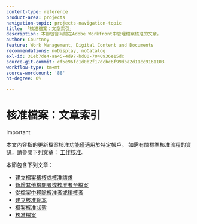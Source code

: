 ```yaml
---
content-type: reference
product-area: projects
navigation-topic: projects-navigation-topic
title: 「核准檔案：文章索引」
description: 本節包含有關在Adobe Workfront中管理檔案核准的文章。
author: Courtney
feature: Work Management, Digital Content and Documents
recommendations: noDisplay, noCatalog
exl-id: 31eb7de4-aa45-4d97-bd00-7040936e15dc
source-git-commit: cf5e96fc1d0b2f17dcbc6f99dba2d11cc9161103
workflow-type: tm+mt
source-wordcount: '88'
ht-degree: 0%

---
```


# 核准檔案：文章索引

>[!IMPORTANT]
>
>本文內容指的更新檔案核准功能僅適用於特定帳戶。 如需有關標準核准流程的資訊，請參閱下列文章： [工作核准](/help/quicksilver/review-and-approve-work/manage-approvals/manage-approvals.md).

本節包含下列文章：

* [建立檔案稽核或核准請求](/help/quicksilver/review-and-approve-work/document-reviews-and-approvals/manage-document-approvals/create-a-document-approval.md)
* [新增其他檢閱者或核准者至檔案](/help/quicksilver/review-and-approve-work/document-reviews-and-approvals/manage-document-approvals/add-additional-reviewers-or-approvers.md)
* [從檔案中移除核准者或稽核者](/help/quicksilver/review-and-approve-work/document-reviews-and-approvals/manage-document-approvals/remove-approvers-or-reviewers.md)
* [建立核准範本](/help/quicksilver/review-and-approve-work/document-reviews-and-approvals/manage-document-approvals/create-approval-template.md)
* [檔案核准狀態](/help/quicksilver/review-and-approve-work/document-reviews-and-approvals/manage-document-approvals/document-approval-status.md)
* [核准檔案](/help/quicksilver/review-and-approve-work/document-reviews-and-approvals/review-and-approve-documents/approve-a-document.md)